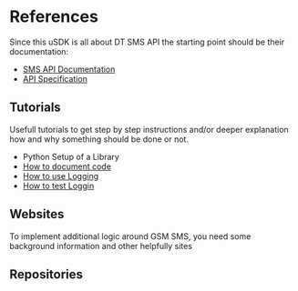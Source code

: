 # References

Since this uSDK is all about DT SMS API the starting point should be their documentation:
- [SMS API Documentation](https://developer.telekom.com/products/sms-api/summary)
- [API Specification](https://developer.telekom.com/products/sms-api/summaryhttps://developer.telekom.com/products/sms-api/openapi)

## Tutorials

Usefull tutorials to get step by step instructions and/or deeper explanation how and why something should be done or not.

- Python Setup of a Library
- [How to document code](https://realpython.com/documenting-python-code/)
- [How to use Logging](https://realpython.com/python-logging/)
- [How to test Loggin](https://pythonin1minute.com/how-to-test-logging-in-python/)
## Websites

To implement additional logic around GSM SMS, you need some background information and other helpfully sites

## Repositories